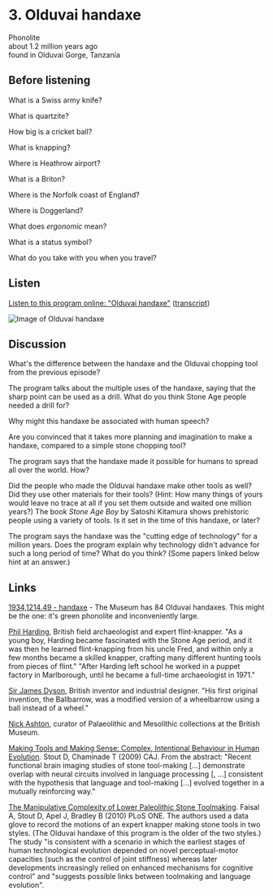 # 3. Olduvai handaxe

Phonolite  
about 1.2 million years ago  
found in Olduvai Gorge, Tanzania


## Before listening

What is a Swiss army knife?

What is quartzite?

How big is a cricket ball?

What is knapping?

Where is Heathrow airport?

What is a Briton?

Where is the Norfolk coast of England?

Where is Doggerland?

What does *ergonomic* mean?

What is a status symbol?

What do you take with you when you travel?


## Listen

[Listen to this program online:
"Olduvai handaxe"](http://www.bbc.co.uk/ahistoryoftheworld/objects/I3I8quLCR8exvdZeQPONrw)
([transcript](http://www.bbc.co.uk/ahistoryoftheworld/about/transcripts/episode3/))

![Image of Olduvai handaxe](https://upload.wikimedia.org/wikipedia/commons/thumb/e/e0/British_Museum_Olduvai_handaxe.jpg/237px-British_Museum_Olduvai_handaxe.jpg)


## Discussion

What's the difference between the handaxe and the Olduvai chopping tool
from the previous episode?

The program talks about the multiple uses of the handaxe, saying that
the sharp point can be used as a drill. What do you think Stone Age
people needed a drill for?

Why might this handaxe be associated with human speech?

Are you convinced that it takes more planning and imagination to make a
handaxe, compared to a simple stone chopping tool?

The program says that the handaxe made it possible for humans to spread
all over the world. How?

Did the people who made the Olduvai handaxe make other tools as well?
Did they use other materials for their tools? (Hint: How many things of
yours would leave no trace at all if you set them outside and waited one
million years?) The book *Stone Age Boy* by Satoshi Kitamura shows
prehistoric people using a variety of tools. Is it set in the time of
this handaxe, or later?

The program says the handaxe was the "cutting edge of technology" for a
million years. Does the program explain why technology didn't advance
for such a long period of time? What do you think? (Some papers linked
below hint at an answer.)


## Links

[1934,1214.49 - handaxe](http://www.britishmuseum.org/research/collection_online/collection_object_details.aspx?objectId=808737&partId=1&searchText=Olduvai+handaxe&material=18048&page=1) -
The Museum has 84 Olduvai handaxes. This might be the one: it's
green phonolite and inconveniently large.

[Phil Harding](https://en.wikipedia.org/wiki/Phil_Harding_%28archaeologist%29),
British field archaeologist and expert flint-knapper. "As a young boy,
Harding became fascinated with the Stone Age period, and it was then he
learned flint-knapping from his uncle Fred, and within only a few months
became a skilled knapper, crafting many different hunting tools from
pieces of flint."  "After Harding left school he worked in a puppet
factory in Marlborough, until he became a full-time archaeologist
in 1971."

[Sir James Dyson](https://en.wikipedia.org/wiki/James_Dyson), British
inventor and industrial designer. "His first original invention, the
Ballbarrow, was a modified version of a wheelbarrow using a ball instead
of a wheel."

[Nick Ashton](http://www.britishmuseum.org/about_us/departments/staff/prehistory_and_europe/nick_ashton.aspx),
curator of Palaeolithic and Mesolithic collections at the British
Museum.

[Making Tools and Making Sense: Complex, Intentional Behaviour in
Human Evolution](https://www.researchgate.net/publication/32897125). Stout
D, Chaminade T (2009) CAJ. From the abstract: "Recent functional brain
imaging studies of stone tool-making [...] demonstrate overlap with
neural circuits involved in language processing [, ...] consistent with
the hypothesis that language and tool-making [...] evolved together in a
mutually reinforcing way."

[The Manipulative Complexity of Lower Paleolithic Stone
Toolmaking](https://www.researchgate.net/publication/47756068). Faisal
A, Stout D, Apel J, Bradley B (2010) PLoS ONE. The authors used a data
glove to record the motions of an expert knapper making stone tools in
two styles. (The Olduvai handaxe of this program is the older of the two
styles.) The study "is consistent with a scenario in which the earliest
stages of human technological evolution depended on novel
perceptual-motor capacities (such as the control of joint stiffness)
whereas later developments increasingly relied on enhanced mechanisms
for cognitive control" and "suggests possible links between toolmaking
and language evolution".
